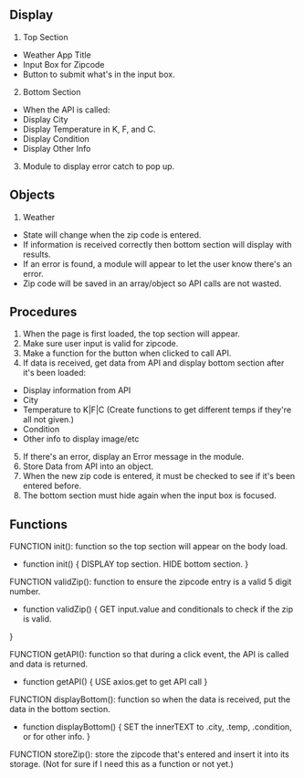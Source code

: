 ## Display

1. Top Section 
* Weather App Title
* Input Box for Zipcode
* Button to submit what's in the input box.

2. Bottom Section
* When the API is called:
* Display City
* Display Temperature in K, F, and C.
* Display Condition
* Display Other Info 

3. Module to display error catch to pop up.

## Objects
1. Weather
* State will change when the zip code is entered.
* If information is received correctly then bottom section will display with results.
* If an error is found, a module will appear to let the user know there's an error.
* Zip code will be saved in an array/object so API calls are not wasted.

## Procedures
1. When the page is first loaded, the top section will appear.
2. Make sure user input is valid for zipcode. 
3. Make a function for the button when clicked to call API.
4. If data is received, get data from API and display bottom section after it's been loaded:
* Display information from API
* City 
* Temperature to K|F|C (Create functions to get different temps if they're all not given.)
* Condition 
* Other info to display image/etc
5. If there's an error, display an Error message in the module.
6. Store Data from API into an object.
7. When the new zip code is entered, it must be checked to see if it's been entered before.
8. The bottom section must hide again when the input box is focused. 

## Functions

FUNCTION init(): function so the top section will appear on the body load.
* function init() {
    DISPLAY top section.
    HIDE bottom section.
}

FUNCTION validZip(): function to ensure the zipcode entry is a valid 5 digit number.
* function validZip() {
    GET input.value and conditionals to check if the zip is valid.

}

FUNCTION getAPI(): function so that during a click event, the API is called and data is returned.
* function getAPI() {
    USE axios.get to get API call 
}

FUNCTION displayBottom(): function so when the data is received, put the data in the bottom section.
* function displayBottom() {
    SET the innerTEXT to .city, .temp, .condition, or for other info.
}

FUNCTION storeZip(): store the zipcode that's entered and insert it into its storage. (Not for sure if I need this as a function or not yet.)



